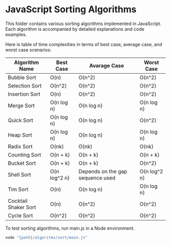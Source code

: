 # JavaScript Sorting Algorithms

This folder contains various sorting algorithms implemented in JavaScript. Each algorithm is accompanied by detailed explanations and code examples.

Here is table of time complexities in terms of best case, average case, and worst case scenarios:

| Algorithm Name       | Best Case    | Avarage Case                     | Worst Case   |
| -------------------- | ------------ | -------------------------------- | ------------ |
| Bubble Sort          | O(n)         | O(n^2)                           | O(n^2)       |
| Selection Sort       | O(n^2)       | O(n^2)                           | O(n^2)       |
| Insertion Sort       | O(n)         | O(n^2)                           | O(n^2)       |
| Merge Sort           | O(n log n)   | O(n log n)                       | O(n log n)   |
| Quick Sort           | O(n log n)   | O(n log n)                       | O(n^2)       |
| Heap Sort            | O(n log n)   | O(n log n)                       | O(n log n)   |
| Radix Sort           | O(nk)        | O(nk)                            | O(nk)        |
| Counting Sort        | O(n + k)     | O(n + k)                         | O(n + k)     |
| Bucket Sort          | O(n + k)     | O(n + k)                         | O(n^2)       |
| Shell Sort           | O(n log^2 n) | Depends on the gap sequence used | O(n log^2 n) |
| Tim Sort             | O(n)         | O(n log n)                       | O(n log n)   |
| Cocktail Shaker Sort | O(n)         | O(n^2)                           | O(n^2)       |
| Cycle Sort           | O(n^2)       | O(n^2)                           | O(n^2)       |

To test sorting algorithms, run main.js in a Node environment.

```bash
node "{path}/algoritms/sort/main.js"
```